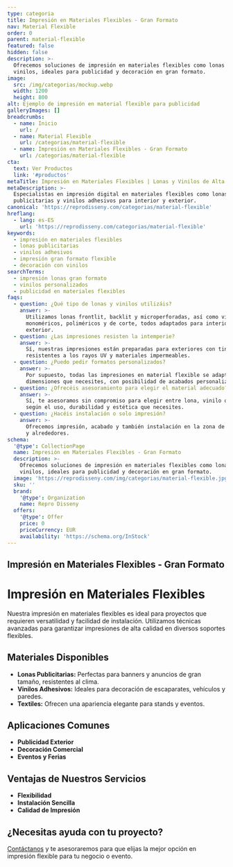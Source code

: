 ```yaml
---
type: categoria
title: Impresión en Materiales Flexibles - Gran Formato
nav: Material Flexible
order: 0
parent: material-flexible
featured: false
hidden: false
description: >-
  Ofrecemos soluciones de impresión en materiales flexibles como lonas y
  vinilos, ideales para publicidad y decoración en gran formato.
image:
  src: /img/categorias/mockup.webp
  width: 1200
  height: 800
alt: Ejemplo de impresión en material flexible para publicidad
galleryImages: []
breadcrumbs:
  - name: Inicio
    url: /
  - name: Material Flexible
    url: /categorias/material-flexible
  - name: Impresión en Materiales Flexibles - Gran Formato
    url: /categorias/material-flexible
cta:
  text: Ver Productos
  link: '#productos'
metaTitle: Impresión en Materiales Flexibles | Lonas y Vinilos de Alta Calidad
metaDescription: >-
  Especialistas en impresión digital en materiales flexibles como lonas
  publicitarias y vinilos adhesivos para interior y exterior.
canonical: 'https://reprodisseny.com/categorias/material-flexible'
hreflang:
  - lang: es-ES
    url: 'https://reprodisseny.com/categorias/material-flexible'
keywords:
  - impresión en materiales flexibles
  - lonas publicitarias
  - vinilos adhesivos
  - impresión gran formato flexible
  - decoración con vinilos
searchTerms:
  - impresión lonas gran formato
  - vinilos personalizados
  - publicidad en materiales flexibles
faqs:
  - question: ¿Qué tipo de lonas y vinilos utilizáis?
    answer: >-
      Utilizamos lonas frontlit, backlit y microperforadas, así como vinilos
      monoméricos, poliméricos y de corte, todos adaptados para interior o
      exterior.
  - question: ¿Las impresiones resisten la intemperie?
    answer: >-
      Sí, nuestras impresiones están preparadas para exteriores con tintas
      resistentes a los rayos UV y materiales impermeables.
  - question: ¿Puedo pedir formatos personalizados?
    answer: >-
      Por supuesto, todas las impresiones en material flexible se adaptan a las
      dimensiones que necesites, con posibilidad de acabados personalizados.
  - question: ¿Ofrecéis asesoramiento para elegir el material adecuado?
    answer: >-
      Sí, te asesoramos sin compromiso para elegir entre lona, vinilo o textil
      según el uso, durabilidad y estética que necesites.
  - question: ¿Hacéis instalación o solo impresión?
    answer: >-
      Ofrecemos impresión, acabado y también instalación en la zona de Barcelona
      y alrededores.
schema:
  '@type': CollectionPage
  name: Impresión en Materiales Flexibles - Gran Formato
  description: >-
    Ofrecemos soluciones de impresión en materiales flexibles como lonas y
    vinilos, ideales para publicidad y decoración en gran formato.
  image: 'https://reprodisseny.com/img/categorias/material-flexible.jpg'
  sku: ''
  brand:
    '@type': Organization
    name: Repro Disseny
  offers:
    '@type': Offer
    price: 0
    priceCurrency: EUR
    availability: 'https://schema.org/InStock'
---
```

## Impresión en Materiales Flexibles - Gran Formato

# Impresión en Materiales Flexibles

Nuestra impresión en materiales flexibles es ideal para proyectos que requieren versatilidad y facilidad de instalación. Utilizamos técnicas avanzadas para garantizar impresiones de alta calidad en diversos soportes flexibles.

## Materiales Disponibles

- **Lonas Publicitarias:** Perfectas para banners y anuncios de gran tamaño, resistentes al clima.
- **Vinilos Adhesivos:** Ideales para decoración de escaparates, vehículos y paredes.
- **Textiles:** Ofrecen una apariencia elegante para stands y eventos.

## Aplicaciones Comunes

- **Publicidad Exterior**
- **Decoración Comercial**
- **Eventos y Ferias**

## Ventajas de Nuestros Servicios

- **Flexibilidad**
- **Instalación Sencilla**
- **Calidad de Impresión**

## ¿Necesitas ayuda con tu proyecto?

[Contáctanos](https://reprodisseny.com/contacto) y te asesoraremos para que elijas la mejor opción en impresión flexible para tu negocio o evento.
